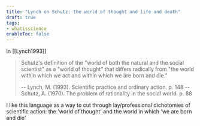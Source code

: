 ```yaml
---
title: "Lynch on Schutz: the world of thought and life and death"
draft: true
tags:
- whatisscience
enableToc: false
---
```


In [[Lynch1993]]
> Schutz's definition of the "world of both the natural and the social scientist" as a "world of thought" that differs radically from "the world within which we act and within which we are born and die." 
> 
> -- Lynch, M. (1993). Scientific practice and ordinary action. p. 148
> -- Schutz, A. (1970). The problem of rationality in the social world. p. 88

I like this language as a way to cut through lay/professional dichotomies of scientific action: the 'world of thought' and the world in which 'we are born and die' 